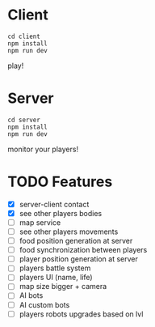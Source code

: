 # Client

```
cd client
npm install
npm run dev
```

play!

# Server

```
cd server
npm install
npm run dev
```

monitor your players!

# TODO Features

- [x] server-client contact
- [x] see other players bodies
- [ ] map service
- [ ] see other players movements
- [ ] food position generation at server
- [ ] food synchronization between players
- [ ] player position generation at server
- [ ] players battle system
- [ ] players UI (name, life)
- [ ] map size bigger + camera
- [ ] AI bots
- [ ] AI custom bots
- [ ] players robots upgrades based on lvl
